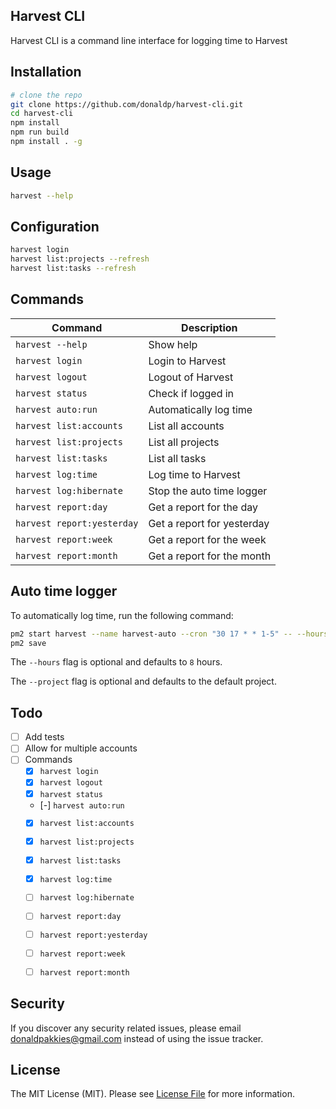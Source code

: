 ## Harvest CLI

Harvest CLI is a command line interface for logging time to Harvest

## Installation

```bash
# clone the repo
git clone https://github.com/donaldp/harvest-cli.git
cd harvest-cli
npm install
npm run build
npm install . -g
```

## Usage

```bash
harvest --help
```

## Configuration

```bash
harvest login
harvest list:projects --refresh
harvest list:tasks --refresh
```

## Commands

Command | Description
--- | ---
`harvest --help` | Show help
`harvest login` | Login to Harvest
`harvest logout` | Logout of Harvest
`harvest status` | Check if logged in
`harvest auto:run` | Automatically log time
`harvest list:accounts` | List all accounts
`harvest list:projects` | List all projects
`harvest list:tasks` | List all tasks
`harvest log:time` | Log time to Harvest
`harvest log:hibernate` | Stop the auto time logger
`harvest report:day` | Get a report for the day
`harvest report:yesterday` | Get a report for yesterday
`harvest report:week` | Get a report for the week
`harvest report:month` | Get a report for the month

## Auto time logger

To automatically log time, run the following command:

```bash
pm2 start harvest --name harvest-auto --cron "30 17 * * 1-5" -- --hours"8" --project="1234567"
pm2 save
```

The `--hours` flag is optional and defaults to `8` hours.

The `--project` flag is optional and defaults to the default project.

## Todo

- [ ] Add tests
- [ ] Allow for multiple accounts
- [ ] Commands
    - [x] `harvest login`
    - [x] `harvest logout`
    - [x] `harvest status`
    - [-] `harvest auto:run`
    - [x] `harvest list:accounts`
    - [x] `harvest list:projects`
    - [x] `harvest list:tasks`
    - [x] `harvest log:time`
    - [ ] `harvest log:hibernate`
    - [ ] `harvest report:day`
    - [ ] `harvest report:yesterday`
    - [ ] `harvest report:week`
    - [ ] `harvest report:month`


Security
-------

If you discover any security related issues, please email donaldpakkies@gmail.com instead of using the issue tracker.

License
-------

The MIT License (MIT). Please see [License File](LICENSE) for more information.
